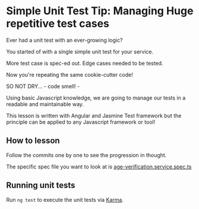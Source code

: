 # Simple Unit Test Tip: Managing Huge repetitive test cases 

Ever had a unit test with an ever-growing logic?

You started of with a single simple unit test for your service.

More test case is spec-ed out. Edge cases needed to be tested.

Now you're repeating the same cookie-cutter code!

SO NOT DRY... - code smell! -

Using basic Javascript knowledge, we are going to manage our tests in a readable and maintainable way.

This lesson is written with Angular and Jasmine Test framework but the principle can be applied to any Javascript framework or tool!

## How to lesson

Follow the commits one by one to see the progression in thought.

The specific spec file you want to look at is [age-verification.service.spec.ts](/src/app/age-verification.service.spec.ts)

## Running unit tests

Run `ng test` to execute the unit tests via [Karma](https://karma-runner.github.io).
